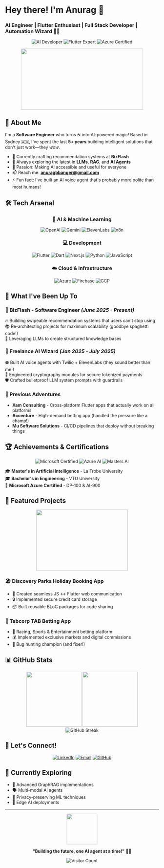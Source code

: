 # Hey there! I'm Anurag 👋 
### AI Engineer | Flutter Enthusiast | Full Stack Developer | Automation Wizard 🧙‍♂️

<div align="center">
  
![AI Developer](https://img.shields.io/badge/AI%20Developer-5%2B%20years-brightgreen?style=for-the-badge&logo=openai)
![Flutter Expert](https://img.shields.io/badge/Flutter-Expert-02569B?style=for-the-badge&logo=flutter)
![Azure Certified](https://img.shields.io/badge/Azure-Certified-0089D0?style=for-the-badge&logo=microsoft-azure)

</div>

<div align="center">
  <img src="https://media.giphy.com/media/qgQUggAC3Pfv687qPC/giphy.gif" width="400" height="200"/>
</div>

## 🚀 About Me

I'm a **Software Engineer** who turns ☕ into AI-powered magic! Based in Sydney 🇦🇺, I've spent the last **5+ years** building intelligent solutions that don't just work—they *wow*.

- 🔭 Currently crafting recommendation systems at **BizFlash**
- 🌱 Always exploring the latest in **LLMs**, **RAG**, and **AI Agents**
- 🎯 Passion: Making AI accessible and useful for everyone
- 📫 Reach me: **anuragbbanger@gmail.com**
- ⚡ Fun fact: I've built an AI voice agent that's probably more polite than most humans!

## 🛠️ Tech Arsenal

<div align="center">

### 🤖 AI & Machine Learning
![OpenAI](https://img.shields.io/badge/OpenAI-412991?style=for-the-badge&logo=openai&logoColor=white)
![Gemini](https://img.shields.io/badge/Gemini-8E75B2?style=for-the-badge&logo=google&logoColor=white)
![ElevenLabs](https://img.shields.io/badge/ElevenLabs-FF6B35?style=for-the-badge&logo=sound&logoColor=white)
![n8n](https://img.shields.io/badge/n8n-EA4B71?style=for-the-badge&logo=n8n&logoColor=white)

### 💻 Development
![Flutter](https://img.shields.io/badge/Flutter-02569B?style=for-the-badge&logo=flutter&logoColor=white)
![Dart](https://img.shields.io/badge/Dart-0175C2?style=for-the-badge&logo=dart&logoColor=white)
![Next.js](https://img.shields.io/badge/Next.js-000?style=for-the-badge&logo=nextdotjs&logoColor=white)
![Python](https://img.shields.io/badge/Python-FFD43B?style=for-the-badge&logo=python&logoColor=blue)
![JavaScript](https://img.shields.io/badge/JavaScript-F7DF1E?style=for-the-badge&logo=javascript&logoColor=black)

### ☁️ Cloud & Infrastructure
![Azure](https://img.shields.io/badge/Microsoft_Azure-0089D0?style=for-the-badge&logo=microsoft-azure&logoColor=white)
![Firebase](https://img.shields.io/badge/Firebase-039BE5?style=for-the-badge&logo=Firebase&logoColor=white)
![GCP](https://img.shields.io/badge/Google_Cloud-4285F4?style=for-the-badge&logo=google-cloud&logoColor=white)

</div>

## 🎯 What I've Been Up To

### 🏢 **BizFlash** - Software Engineer *(June 2025 - Present)*
🔥 Building swipeable recommendation systems that users can't stop using  
📚 Re-architecting projects for maximum scalability (goodbye spaghetti code!)  
🧠 Leveraging LLMs to create structured knowledge bases

### 🤖 **Freelance AI Wizard** *(Jan 2025 - July 2025)*
☎️ Built AI voice agents with Twilio + ElevenLabs (they sound better than me!)  
🔐 Engineered cryptography modules for secure tokenized payments  
🛡️ Crafted bulletproof LLM system prompts with guardrails

### 💼 **Previous Adventures**
- **Xam Consulting** - Cross-platform Flutter apps that actually work on all platforms
- **Accenture** - High-demand betting app (handled the pressure like a champ!)
- **Mu Software Solutions** - CI/CD pipelines that deploy without breaking things

## 🏆 Achievements & Certifications

<div align="center">

![Microsoft Certified](https://img.shields.io/badge/Microsoft-DP--100%20Certified-0078D4?style=for-the-badge&logo=microsoft&logoColor=white)
![Azure AI](https://img.shields.io/badge/Azure-AI--900%20Certified-0078D4?style=for-the-badge&logo=microsoft-azure&logoColor=white)
![Masters AI](https://img.shields.io/badge/Masters-Artificial%20Intelligence-FF6B6B?style=for-the-badge&logo=graduation-cap&logoColor=white)

</div>

🎓 **Master's in Artificial Intelligence** - La Trobe University  
🎓 **Bachelor's in Engineering** - VTU University  
🏅 **Microsoft Azure Certified** - DP-100 & AI-900

## 🌟 Featured Projects

<div align="center">
  <img src="https://media.giphy.com/media/L1R1tvI9svkIWwpVYr/giphy.gif" width="300" height="200"/>
</div>

### 🏖️ **Discovery Parks Holiday Booking App**
- 🔗 Created seamless JS ↔ Flutter web communication
- 🔒 Implemented secure credit card storage
- 📦 Built reusable BLoC packages for code sharing

### 🎰 **Tabcorp TAB Betting App**
- 🏁 Racing, Sports & Entertainment betting platform
- 💰 Implemented exclusive markets and digital commissions
- 🐛 Bug hunting champion (and fixer!)

## 📊 GitHub Stats

<div align="center">
  <img height="180em" src="https://github-readme-stats.vercel.app/api?username=Anuraag93&show_icons=true&theme=tokyonight&include_all_commits=true&count_private=true"/>
  <img height="180em" src="https://github-readme-stats.vercel.app/api/top-langs/?username=Anuraag93&layout=compact&langs_count=7&theme=tokyonight"/>
</div>

<div align="center">
  <img src="https://github-readme-streak-stats.herokuapp.com/?user=Anuraag93&theme=tokyonight" alt="GitHub Streak"/>
</div>

## 🤝 Let's Connect!

<div align="center">

[![LinkedIn](https://img.shields.io/badge/LinkedIn-0077B5?style=for-the-badge&logo=linkedin&logoColor=white)](https://linkedin.com/in/anurag-banger/)
[![Email](https://img.shields.io/badge/Email-D14836?style=for-the-badge&logo=gmail&logoColor=white)](mailto:anuragbbanger@gmail.com)
[![GitHub](https://img.shields.io/badge/GitHub-100000?style=for-the-badge&logo=github&logoColor=white)](https://github.com/Anuraag93)

</div>

## 🎯 Currently Exploring

- 🧠 Advanced GraphRAG implementations
- 🗣️ Multi-modal AI agents
- 🔐 Privacy-preserving ML techniques
- 🚀 Edge AI deployments

---

<div align="center">
  <img src="https://media.giphy.com/media/M9gbBd9nbDrOTu1Mqx/giphy.gif" width="100"/>
  
  **"Building the future, one AI agent at a time!"** 🤖✨
  
  ![Visitor Count](https://profile-counter.glitch.me/Anuraag93/count.svg)
</div>
